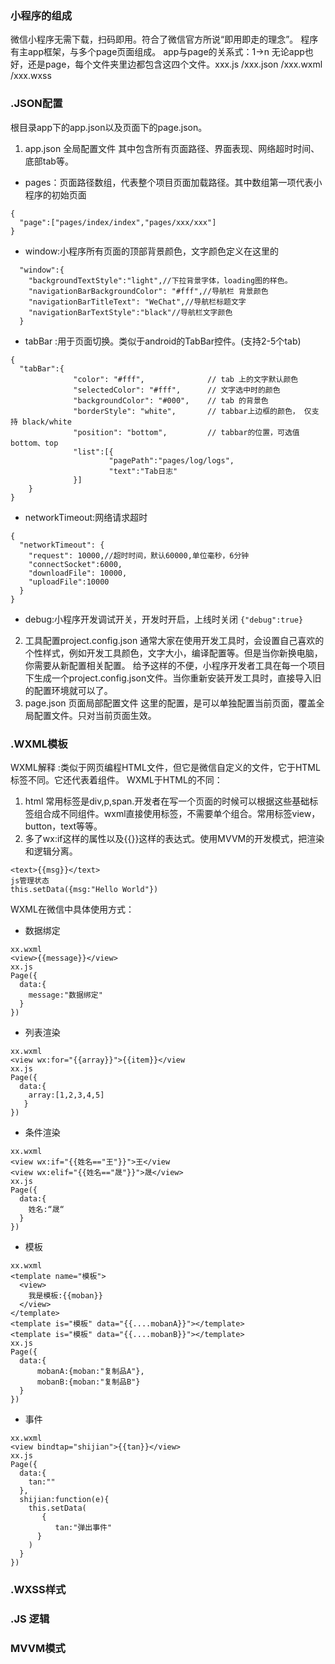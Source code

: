### 小程序的组成
微信小程序无需下载，扫码即用。符合了微信官方所说“即用即走的理念”。
程序有主app框架，与多个page页面组成。
app与page的关系式：1->n 
无论app也好，还是page，每个文件夹里边都包含这四个文件。xxx.js /xxx.json /xxx.wxml /xxx.wxss

### .JSON配置
根目录app下的app.json以及页面下的page.json。
1. app.json 全局配置文件
其中包含所有页面路径、界面表现、网络超时时间、底部tab等。
- pages：页面路径数组，代表整个项目页面加载路径。其中数组第一项代表小程序的初始页面
```
{
  "page":["pages/index/index","pages/xxx/xxx"]
}
```
- window:小程序所有页面的顶部背景颜色，文字颜色定义在这里的
```
  "window":{
    "backgroundTextStyle":"light",//下拉背景字体，loading图的样色。
    "navigationBarBackgroundColor": "#fff",//导航栏 背景颜色
    "navigationBarTitleText": "WeChat",//导航栏标题文字
    "navigationBarTextStyle":"black"//导航栏文字颜色
  }
```
- tabBar :用于页面切换。类似于android的TabBar控件。(支持2-5个tab)
```
{
  "tabBar":{
              "color": "#fff",              // tab 上的文字默认颜色
              "selectedColor": "#fff",      // 文字选中时的颜色
              "backgroundColor": "#000",    // tab 的背景色
              "borderStyle": "white",       // tabbar上边框的颜色， 仅支持 black/white
              "position": "bottom",         // tabbar的位置，可选值 bottom、top
              "list":[{
                      "pagePath":"pages/log/logs",
                      "text":"Tab日志"
              }]
    }
}
```
- networkTimeout:网络请求超时
```
{
  "networkTimeout": {
    "request": 10000,//超时时间，默认60000,单位毫秒，6分钟
    "connectSocket":6000,
    "downloadFile": 10000,
    "uploadFile":10000
  }
}
```
- debug:小程序开发调试开关，开发时开启，上线时关闭
`{"debug":true}`
2. 工具配置project.config.json
通常大家在使用开发工具时，会设置自己喜欢的个性样式，例如开发工具颜色，文字大小，编译配置等。但是当你新换电脑，你需要从新配置相关配置。
给予这样的不便，小程序开发者工具在每一个项目下生成一个project.config.json文件。当你重新安装开发工具时，直接导入旧的配置环境就可以了。
3. page.json 页面局部配置文件
这里的配置，是可以单独配置当前页面，覆盖全局配置文件。只对当前页面生效。

### .WXML模板
WXML解释 :类似于网页编程HTML文件，但它是微信自定义的文件，它于HTML标签不同。它还代表着组件。
WXML于HTML的不同：
1. html 常用标签是div,p,span.开发者在写一个页面的时候可以根据这些基础标签组合成不同组件。wxml直接使用标签，不需要单个组合。常用标签view，button，text等等。
2. 多了wx:if这样的属性以及{{}}这样的表达式。使用MVVM的开发模式，把渲染和逻辑分离。
```
<text>{{msg}}</text>
js管理状态
this.setData({msg:"Hello World"})
```
WXML在微信中具体使用方式：
- 数据绑定

```
xx.wxml
<view>{{message}}</view>
xx.js
Page({
  data:{
    message:"数据绑定"
  }
})
```

- 列表渲染
```
xx.wxml
<view wx:for="{{array}}">{{item}}</view
xx.js
Page({
  data:{
    array:[1,2,3,4,5]
   }
})
```
- 条件渲染
```
xx.wxml
<view wx:if="{{姓名=="王"}}">王</view
<view wx:elif="{{姓名=="晟"}}">晟</view>
xx.js
Page({
  data:{
    姓名:“晟“
  }
})
```
- 模板
```
xx.wxml
<template name="模板">
  <view>
    我是模板:{{moban}}
  </view>
</template>
<template is="模板" data="{{....mobanA}}"></template>
<template is="模板" data="{{....mobanB}}"></template>
xx.js
Page({
  data:{
      mobanA:{moban:"复制品A"},
      mobanB:{moban:"复制品B"}
  }
})
```
- 事件
```
xx.wxml
<view bindtap="shijian">{{tan}}</view>
xx.js
Page({
  data:{
    tan:""
  },
  shijian:function(e){
    this.setData(
       {
          tan:"弹出事件"
      }
    )
  }
})

```


### .WXSS样式
### .JS       逻辑
### MVVM模式